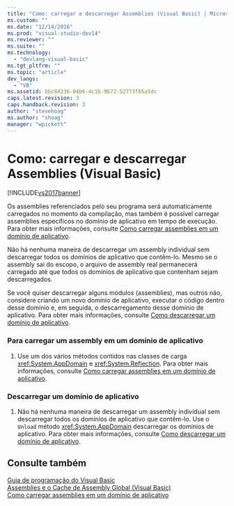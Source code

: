 ```yaml
---
title: "Como: carregar e descarregar Assemblies (Visual Basic) | Microsoft Docs"
ms.custom: ""
ms.date: "12/14/2016"
ms.prod: "visual-studio-dev14"
ms.reviewer: ""
ms.suite: ""
ms.technology: 
  - "devlang-visual-basic"
ms.tgt_pltfrm: ""
ms.topic: "article"
dev_langs: 
  - "VB"
ms.assetid: bbc84236-04b6-4c1b-9672-52773f65a5dc
caps.latest.revision: 3
caps.handback.revision: 3
author: "stevehoag"
ms.author: "shoag"
manager: "wpickett"
---
```

# Como: carregar e descarregar Assemblies (Visual Basic)
[!INCLUDE[vs2017banner](../../../../csharp/includes/vs2017banner.md)]

Os assemblies referenciados pelo seu programa será automaticamente carregados no momento da compilação, mas também é possível carregar assemblies específicos no domínio de aplicativo em tempo de execução. Para obter mais informações, consulte [Como carregar assemblies em um domínio de aplicativo](../Topic/How%20to:%20Load%20Assemblies%20into%20an%20Application%20Domain.md).  
  
 Não há nenhuma maneira de descarregar um assembly individual sem descarregar todos os domínios de aplicativo que contêm\-lo. Mesmo se o assembly sai do escopo, o arquivo de assembly real permanecerá carregado até que todos os domínios de aplicativo que contenham sejam descarregados.  
  
 Se você quiser descarregar alguns módulos \(assemblies\), mas outros não, considere criando um novo domínio de aplicativo, executar o código dentro desse domínio e, em seguida, o descarregamento desse domínio de aplicativo. Para obter mais informações, consulte [Como descarregar um domínio de aplicativo](../Topic/How%20to:%20Unload%20an%20Application%20Domain.md).  
  
### Para carregar um assembly em um domínio de aplicativo  
  
1.  Use um dos vários métodos contidos nas classes de carga <xref:System.AppDomain> e <xref:System.Reflection>. Para obter mais informações, consulte [Como carregar assemblies em um domínio de aplicativo](../Topic/How%20to:%20Load%20Assemblies%20into%20an%20Application%20Domain.md).  
  
### Descarregar um domínio de aplicativo  
  
1.  Não há nenhuma maneira de descarregar um assembly individual sem descarregar todos os domínios de aplicativo que contêm\-lo. Use o `Unload` método <xref:System.AppDomain> descarregar os domínios de aplicativo. Para obter mais informações, consulte [Como descarregar um domínio de aplicativo](../Topic/How%20to:%20Unload%20an%20Application%20Domain.md).  
  
## Consulte também  
 [Guia de programação do Visual Basic](../../../../visual-basic/programming-guide/index.md)   
 [Assemblies e o Cache de Assembly Global \(Visual Basic\)](../../../../visual-basic/programming-guide/concepts/assemblies-gac/index.md)   
 [Como carregar assemblies em um domínio de aplicativo](../Topic/How%20to:%20Load%20Assemblies%20into%20an%20Application%20Domain.md)